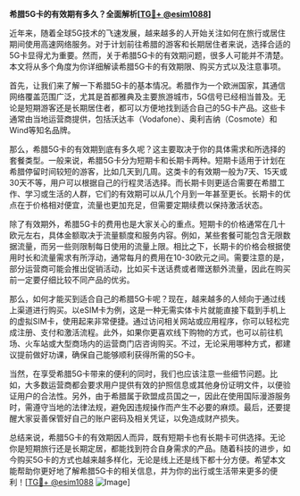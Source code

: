 **希腊5G卡的有效期有多久？全面解析[[TG💪+ @esim1088](https://t.me/s/esim1088)]**

近年来，随着全球5G技术的飞速发展，越来越多的人开始关注如何在旅行或居住期间使用高速网络服务。对于计划前往希腊的游客和长期居住者来说，选择合适的5G卡显得尤为重要。然而，关于希腊5G卡的有效期问题，很多人可能并不清楚。本文将从多个角度为你详细解读希腊5G卡的有效期限、购买方式以及注意事项。

首先，让我们来了解一下希腊5G卡的基本情况。希腊作为一个欧洲国家，其通信网络覆盖范围广泛，尤其是首都雅典及主要旅游城市，5G信号已经相当普及。无论是短期游客还是长期居住者，都可以方便地找到适合自己的5G卡产品。这些卡通常由当地运营商提供，包括沃达丰（Vodafone）、奥利吉纳（Cosmote）和Wind等知名品牌。

那么，希腊5G卡的有效期到底有多久呢？这主要取决于你的具体需求和所选择的套餐类型。一般来说，希腊5G卡分为短期卡和长期卡两种。短期卡适用于计划在希腊停留时间较短的游客，比如几天到几周。这类卡的有效期一般为7天、15天或30天不等，用户可以根据自己的行程灵活选择。而长期卡则更适合需要在希腊工作、学习或生活的人群，它们的有效期可以从几个月到一年甚至更长。长期卡的优点在于价格相对便宜，流量也更加充足，但需要定期续费以保持激活状态。

除了有效期外，希腊5G卡的费用也是大家关心的重点。短期卡的价格通常在几十欧元左右，具体金额取决于流量额度和服务内容。例如，某些套餐可能包含无限数据流量，而另一些则限制每日使用的流量上限。相比之下，长期卡的价格会根据使用时长和流量需求有所浮动，通常每月的费用在10-30欧元之间。需要注意的是，部分运营商可能会推出促销活动，比如买卡送话费或者赠送额外流量，因此在购买前一定要仔细比较不同产品的优劣。

那么，如何才能买到适合自己的希腊5G卡呢？现在，越来越多的人倾向于通过线上渠道进行购买。以eSIM卡为例，这是一种无需实体卡片就能直接下载到手机上的虚拟SIM卡，使用起来非常便捷。通过访问相关网站或应用程序，你可以轻松完成注册、支付和激活流程。此外，如果你更喜欢线下购物的方式，也可以前往机场、火车站或大型商场内的运营商门店咨询购买。不过，无论采用哪种方式，都建议提前做好功课，确保自己能够顺利获得所需的5G卡。

当然，在享受希腊5G卡带来的便利的同时，我们也应该注意一些细节问题。比如，大多数运营商都会要求用户提供有效的护照信息或其他身份证明文件，以便验证用户的合法性。另外，由于希腊属于欧盟成员国之一，因此在使用国际漫游服务时，需遵守当地的法律法规，避免因违规操作而产生不必要的麻烦。最后，还要提醒大家妥善保管好自己的账户密码及相关凭证，以免造成财产损失。

总结来说，希腊5G卡的有效期因人而异，既有短期卡也有长期卡可供选择。无论你是短期旅行还是长期定居，都能找到符合自身需求的产品。随着科技的进步，如今购买5G卡的方式也越来越多样化，无论是线上还是线下都十分方便。希望本文能帮助你更好地了解希腊5G卡的相关信息，并为你的出行或生活带来更多的便利！[[TG💪+ @esim1088](https://t.me/s/esim1088) ![Image](https://i.postimg.cc/4NQfJmqS/Snipaste-2025-05-13-00-14-12.png)]